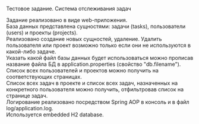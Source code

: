 Тестовое задание. 
Система отслеживания задач

Задание реализовано в виде web-приложения.<br>
База данных представлена сущностями: задачи (tasks), пользователи (users) и проекты (projects).<br>
Реализовано создание новых сущностей, удаление. Удалить пользователя или проект возможно только если они не используются в какой-либо задаче.<br>
Указать какой файл базы данных будет использоваться можно прописав название файла БД в application.properties (свойство "db.filename").<br>
Список всех пользователей и проектов можно получить на соответствующих страницах.<br>
Список всех задач в проекте и список всех задач, назначенных на конкретного пользователя можно получить, отфильтровав список на странице задач.<br>
Логирование реализовано посредством Spring AOP в консоль и в файл log/application.log.<br>
Используется embedded H2 database.



